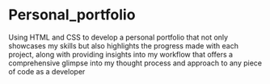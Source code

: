 # Personal_portfolio
Using HTML and CSS to develop a personal portfolio that not only showcases my skills but also highlights the progress made with each project, along with providing insights into my workflow that offers a comprehensive glimpse into my thought process and approach to any piece of code as a developer
